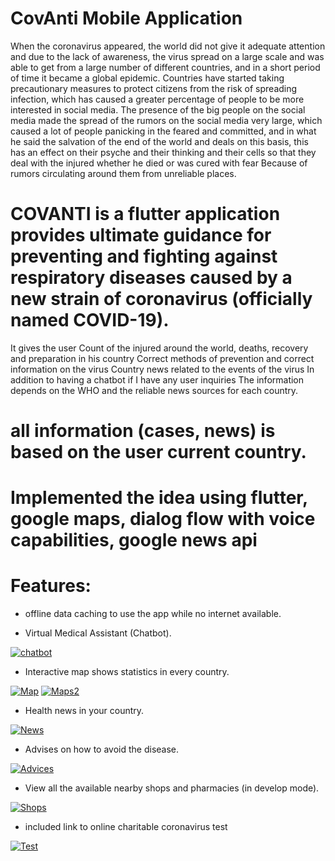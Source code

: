 # CovAnti Mobile Application

When the coronavirus appeared, the world did not give it adequate attention and due to the lack of awareness, the virus spread on a large scale and was able to get from a large number of different countries, and in a short period of time it became a global epidemic. Countries have started taking precautionary measures to protect citizens from the risk of spreading infection, which has caused a greater percentage of people to be more interested in social media. The presence of the big people on the social media made the spread of the rumors on the social media very large, which caused a lot of people panicking in the feared and committed, and in what he said the salvation of the end of the world and deals on this basis, this has an effect on their psyche and their thinking and their cells so that they deal with the injured whether he died or was cured with fear Because of rumors circulating around them from unreliable places.

# COVANTI is a flutter application provides ultimate guidance for preventing and fighting against respiratory diseases caused by a new strain of coronavirus (officially named COVID-19).

It gives the user Count of the injured around the world, deaths, recovery and preparation in his country
Correct methods of prevention and correct information on the virus
Country news related to the events of the virus In addition to having a chatbot if I have any user inquiries
The information depends on the WHO and the reliable news sources for each country.

# all information (cases, news) is based on the user current country.

# Implemented the idea using flutter, google maps, dialog flow with voice capabilities, google news api

# Features:

- offline data caching to use the app while no internet available.

- Virtual Medical Assistant (Chatbot).

<a href="https://imgflip.com/gif/3ymkpd"><img src="https://i.imgflip.com/3ymkpd.gif" title="chatbot"/><a/>
  
- Interactive map shows statistics in every country.

<a href="https://imgflip.com/gif/3ymgs2"><img src="https://i.imgflip.com/3ymgs2.gif" title="Map"/><a/>
<a href="https://imgflip.com/gif/3ymnp7"><img src="https://i.imgflip.com/3ymnp7.gif" title="Maps2"/><a/>
  
- Health news in your country.

<a href="https://imgflip.com/gif/3ymlph"><img src="https://i.imgflip.com/3ymlph.gif" title="News"/><a/>

- Advises on how to avoid the disease.

<a href="https://imgflip.com/gif/3ymor8"><img src="https://i.imgflip.com/3ymor8.gif" title="Advices"/><a/>
  
- View all the available nearby shops and pharmacies (in develop mode).

<a href="https://imgflip.com/gif/3ymzwg"><img src="https://i.imgflip.com/3ymzwg.gif" title="Shops"/><a/>
  

- included link to online charitable coronavirus test

<a href="https://imgflip.com/gif/3ymyns"><img src="https://i.imgflip.com/3ymyns.gif" title="Test"/><a/>

